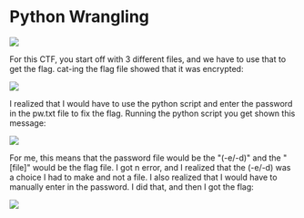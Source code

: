 # Python Wrangling

![](<../../.gitbook/assets/image (78).png>)

For this CTF, you start off with 3 different files, and we have to use that to get the flag. cat-ing the flag file showed that it was encrypted:

![](<../../.gitbook/assets/image (56).png>)

I realized that I would have to use the python script and enter the password in the pw.txt file to fix the flag. Running the python script you get shown this message:

![](<../../.gitbook/assets/image (73) (1).png>)

For me, this means that the password file would be the "(-e/-d)" and the "\[file]" would be the flag file. I got n error, and I realized that the (-e/-d) was a choice I had to make and not a file. I also realized that I would have to manually enter in the password. I did that, and then I got the flag:

![](<../../.gitbook/assets/image (64).png>)

